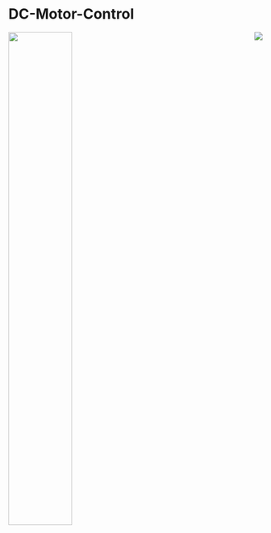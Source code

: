 # DC-Motor-Control
<img align="right" src=https://user-images.githubusercontent.com/113368613/215935265-a4c17ec2-bada-4e5f-96e2-8b300fae6346.png >
<img align="Left" width="50%" src=https://user-images.githubusercontent.com/113368613/215935932-8b3718aa-db3f-4ab0-8ae2-0e8f93fdb5ea.png >

